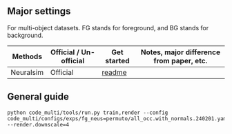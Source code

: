 ## Major settings

For multi-object datasets. FG stands for foreground, and BG stands for background.

| Methods                                                      | Official / Un-official | Get started                        | Notes, major difference from paper, etc.                     |
| ------------------------------------------------------------ | ---------------------- | -------------------------------------------- | ------------------------------------------------------------ |
| Neuralsim | Official               | [readme](../docs/methods/neuralsim.md) |      |

## General guide

```shell
python code_multi/tools/run.py train,render --config code_multi/configs/exps/fg_neus=permuto/all_occ.with_normals.240201.yaml --render.downscale=4
```